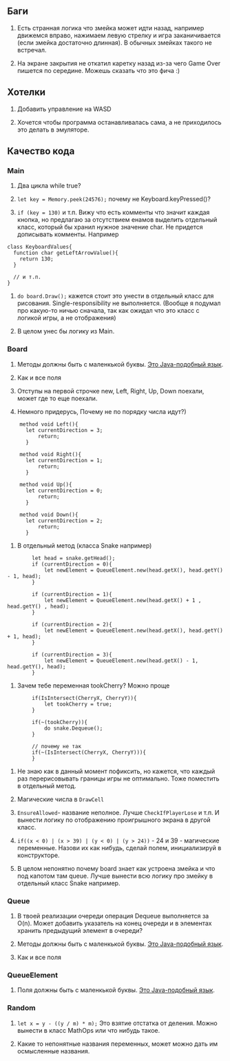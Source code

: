 ## Баги

1. Есть странная логика что змейка может идти назад, например движемся вправо, нажимаем левую стрелку и игра заканичивается (если змейка достаточно длинная). В обычных змейках такого не встречал.

2. На экране закрытия не откатил каретку назад из-за чего Game Over пишется по середине. Можешь сказать что это фича :)

## Хотелки

1. Добавить управление на WASD

2. Хочется чтобы программа останавливалась сама, а не приходилось это делать в эмуляторе.  

## Качество кода

### Main

1. Два цикла while true?

2. `let key = Memory.peek(24576);` почему не Keyboard.keyPressed()?

3. `if (key = 130)` и т.п. Вижу что есть комменты что значит каждая кнопка, но предлагаю за отсутствием енамов выделить отдельный класс, который бы хранил нужное значение char. Не придется дописывать комменты. Например 

```Plain Text
class KeyboardValues{
  function char getLeftArrowValue(){
    return 130;
  }
  
  // и т.п.
}
```

1. `do board.Draw();` кажется стоит это унести в отдельный класс для рисования. Single-responsibility не выполняется. (Вообще я подумал про какую-то ничью сначала, так как ожидал что это класс с логикой игры, а не отображения)

2. В целом унес бы логику из Main.

### Board 

1. Методы должны быть с маленкькой буквы. [Это Java-подобный язык](https://google.github.io/styleguide/javaguide.html#s5.2.3-method-names). 

2. Как и все поля

3. Отступы на первой строчке new, Left, Right, Up, Down поехали, может где то еще поехали.

4. Немного придерусь, Почему не по порядку числа идут?)

```Plain Text
    method void Left(){
      let currentDirection = 3;
          return;
      }

    method void Right(){
      let currentDirection = 1;
          return;    
      }

    method void Up(){
      let currentDirection = 0;
          return;   
      }

    method void Down(){
      let currentDirection = 2;
          return;   
      }
```

1. В отдельный метод (класса Snake например)

```Plain Text
        let head = snake.getHead();
        if (currentDirection = 0){
            let newElement = QueueElement.new(head.getX(), head.getY() - 1, head);
        }

        if (currentDirection = 1){
            let newElement = QueueElement.new(head.getX() + 1 , head.getY() , head);
        }

        if (currentDirection = 2){
            let newElement = QueueElement.new(head.getX(), head.getY() + 1, head);
        }

        if (currentDirection = 3){
            let newElement = QueueElement.new(head.getX() - 1, head.getY(), head);
        }

```

1. Зачем тебе переменная tookCherry? Можно проще 

```Plain Text
        if(IsIntersect(CherryX, CherryY)){
            let tookCherry = true;
        }

        if(~(tookCherry)){
            do snake.Dequeue();
        }

        // почему не так
        if(~(IsIntersect(CherryX, CherryY))){
        }
```

1. Не знаю как в данный момент пофиксить, но кажется, что каждый раз перерисовывать границы игры не оптимально. Тоже поместить в отдельный метод.

2. Магические числа в `DrawCell`

3. `EnsureAllowed`- название неполное. Лучше `CheckIfPlayerLose` и т.п. И вынести логику по отображению проигрышного экрана в другой класс.

4. `if((x < 0) | (x > 39) | (y < 0) | (y > 24))` - 24 и 39 - магические переменные. Назови их как нибудь, сделай полем, инициализируй в конструкторе.

5. В целом непонятно почему board знает как устроена змейка и что под капотом там queue. Лучше вынести всю логику про змейку в отдельный класс Snake например. 

### Queue

1. В твоей реализации очереди операция Dequeue выполняется за O(n). Может добавить указатель на конец очереди и в элементах хранить предыдущий элемент в очереди?

2. Методы должны быть с маленкькой буквы. [Это Java-подобный язык](https://google.github.io/styleguide/javaguide.html#s5.2.3-method-names). 

3. Как и все поля

### QueueElement

1. Поля должны быть с маленкькой буквы. [Это Java-подобный язык](https://google.github.io/styleguide/javaguide.html#s5.2.3-method-names). 

### Random

1. `let x = y - ((y / m) * m);` Это взятие отстатка от деления. Можно вынести в класс MathOps или что нибудь такое.

2. Какие то непонятные названия переменных, может можно дать им осмысленные названия.



